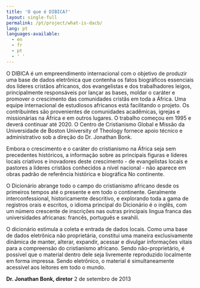 ```yaml
---
title: 'O que é DIBICA?'
layout: single-full
permalink: /pt/project/what-is-dacb/
lang: pt
languages-available:                         
  - en
  - fr
  - pt
  - ' '
---
```


O DIBICA é um empreendimento internacional com o objetivo de produzir uma base de dados eletrônica que contenha os fatos biográficos essenciais dos líderes cristãos africanos, dos evangelistas e dos trabalhadores leigos, principalmente responsáveis ​​por lançar as bases, moldar o caráter e promover o crescimento das comunidades cristãs em toda a África. Uma equipe internacional de estudiosos africanos está facilitando o projeto. Os contribuintes são provenientes de comunidades acadêmicas, igrejas e missionárias na África e em outros lugares. O trabalho começou em 1995 e deverá continuar até 2020. O Centro de Cristianismo Global e Missão da Universidade de Boston University of Theology fornece apoio técnico e administrativo sob a direção do Dr. Jonathan Bonk.

Embora o crescimento e o caráter do cristianismo na África seja sem precedentes históricos, a informação sobre as principais figuras e líderes locais criativos e inovadores deste crescimento - de evangelistas locais e pastores a líderes cristãos conhecidos a nível nacional - não aparece em obras padrão de referência histórica e biográfica No continente.

O Dicionário abrange todo o campo do cristianismo africano desde os primeiros tempos até o presente e em todo o continente. Geralmente interconfessional, historicamente descritivo, e explorando toda a gama de registros orais e escritos, o idioma principal do Dicionário é o inglês, com um número crescente de inscrições nas outras principais lingua franca das universidades africanas: francês, português e swahili.

O dicionário estimula a coleta e entrada de dados locais. Como uma base de dados eletrônica não proprietária, constitui uma maneira exclusivamente dinâmica de manter, alterar, expandir, acessar e divulgar informações vitais para a compreensão do cristianismo africano. Sendo não-proprietário, é possível que o material dentro dele seja livremente reproduzido localmente em forma impressa. Sendo eletrônico, o material é simultaneamente acessível aos leitores em todo o mundo.

**Dr. Jonathan Bonk, diretor**
2 de setembro de 2013
